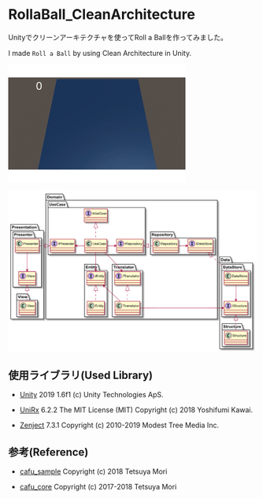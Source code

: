 # RollaBall_CleanArchitecture

Unityでクリーンアーキテクチャを使ってRoll a Ballを作ってみました。

I made `Roll a Ball` by using Clean Architecture in Unity.

![gif](https://github.com/VeyronSakai/RollaBall_CleanArchitecture/blob/master/Assets/RollABall.gif)


![ClassDiagram](https://github.com/VeyronSakai/RollaBall_CleanArchitecture/blob/master/Assets/ClassDiagram.png)

## 使用ライブラリ(Used Library)

- [Unity](https://unity.com) 2019 1.6f1 (c) Unity Technologies ApS.

- [UniRx](https://github.com/neuecc/UniRx) 6.2.2 The MIT License (MIT) Copyright (c) 2018 Yoshifumi Kawai.

- [Zenject](https://github.com/modesttree/Zenject) 7.3.1 Copyright (c) 2010-2019 Modest Tree Media Inc.

## 参考(Reference)

- [cafu_sample](https://github.com/monry/cafu_sample) Copyright (c) 2018 Tetsuya Mori

- [cafu_core](https://github.com/umm/cafu_core) Copyright (c) 2017-2018 Tetsuya Mori
